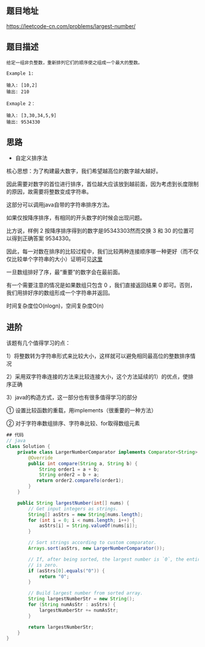 ## 题目地址
https://leetcode-cn.com/problems/largest-number/

## 题目描述
```
给定一组非负整数，重新排列它们的顺序使之组成一个最大的整数。

Example 1:

输入: [10,2]
输出: 210

Exmaple 2：

输入: [3,30,34,5,9]
输出: 9534330

```

## 思路

- 自定义排序法

核心思想：为了构建最大数字，我们希望越高位的数字越大越好。

因此需要对数字的首位进行排序，首位越大应该放到越前面，因为考虑到长度限制的原因，故需要将整数变成字符串。

这部分可以调用java自带的字符串排序方法。

如果仅按降序排序，有相同的开头数字的时候会出现问题。

比方说，样例 2 按降序排序得到的数字是95343303然而交换 3 和 30 的位置可以得到正确答案 9534330。

因此，每一对数在排序的比较过程中，我们比较两种连接顺序哪一种更好（而不仅仅比较单个字符串的大小）证明可见[这里](https://leetcode-cn.com/problems/largest-number/solution/zui-da-shu-by-leetcode/)

一旦数组排好了序，最“重要”的数字会在最前面。

有一个需要注意的情况是如果数组只包含 0 ，我们直接返回结果 0 即可。否则，我们用排好序的数组形成一个字符串并返回。

时间复杂度位O(nlogn)，空间复杂度O(n)

## 进阶

该题有几个值得学习的点：

1）将整数转为字符串形式来比较大小，这样就可以避免相同最高位的整数排序情况

2）采用双字符串连接的方法来比较连接大小，这个方法延续的1）的优点，使排序正确

3）java的构造方式，这一部分也有很多值得学习的部分

① 设置比较函数的重载，用implements（很重要的一种方法）

② 对于字符串数组排序、字符串比较、for取得数组元素

```java
## 代码
// java
class Solution {
    private class LargerNumberComparator implements Comparator<String> {
        @Override
        public int compare(String a, String b) {
            String order1 = a + b;
            String order2 = b + a;
           return order2.compareTo(order1);
        }
    }

    public String largestNumber(int[] nums) {
        // Get input integers as strings.
        String[] asStrs = new String[nums.length];
        for (int i = 0; i < nums.length; i++) {
            asStrs[i] = String.valueOf(nums[i]);
        }

        // Sort strings according to custom comparator.
        Arrays.sort(asStrs, new LargerNumberComparator());

        // If, after being sorted, the largest number is `0`, the entire number
        // is zero.
        if (asStrs[0].equals("0")) {
            return "0";
        }

        // Build largest number from sorted array.
        String largestNumberStr = new String();
        for (String numAsStr : asStrs) {
            largestNumberStr += numAsStr;
        }

        return largestNumberStr;
    }
}

```

